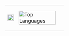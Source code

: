 

<table align="center">
  <tr>
    <td>
      <p align="center">
        <a href="https://git.io/streak-stats"> <img src="https://streak-stats.demolab.com?user=whynotkimhari&theme=catppuccin-mocha" width="100%"> </a>
      </p>
    </td>
    <td>
      <p align="left">
        <a href="https://github.com/whynotkimhari/github-readme-stats"> <img src="https://github-readme-stats.vercel.app/api/top-langs/?username=whynotkimhari&layout=compact&langs_count=10" alt ="Top Languages" width ="93%"/>
        </a>
      </p>
    </td>
  </tr>
</table>

